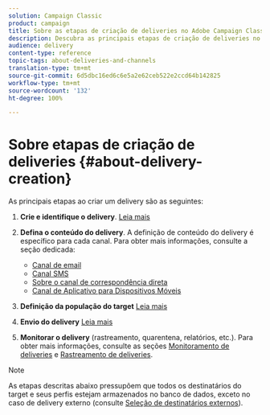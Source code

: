 ```yaml
---
solution: Campaign Classic
product: campaign
title: Sobre as etapas de criação de deliveries no Adobe Campaign Classic
description: Descubra as principais etapas de criação de deliveries no Adobe Campaign Classic.
audience: delivery
content-type: reference
topic-tags: about-deliveries-and-channels
translation-type: tm+mt
source-git-commit: 6d5dbc16ed6c6e5a2e62ceb522e2ccd64b142825
workflow-type: tm+mt
source-wordcount: '132'
ht-degree: 100%

---
```



# Sobre etapas de criação de deliveries {#about-delivery-creation}

As principais etapas ao criar um delivery são as seguintes:

1. **Crie e identifique o delivery**. [Leia mais](../../delivery/using/steps-create-and-identify-the-delivery.md)

1. **Defina o conteúdo do delivery**. A definição de conteúdo do delivery é específico para cada canal. Para obter mais informações, consulte a seção dedicada:

   * [Canal de email](../../delivery/using/defining-the-email-content.md)
   * [Canal SMS](../../delivery/using/sms-channel.md#defining-the-sms-content)
   * [Sobre o canal de correspondência direta](../../delivery/using/defining-the-direct-mail-content.md)
   * [Canal de Aplicativo para Dispositivos Móveis](../../delivery/using/about-mobile-app-channel.md)

1. **Definição da população do target** [Leia mais](../../delivery/using/steps-defining-the-target-population.md)

1. **Envio do delivery** [Leia mais](../../delivery/using/steps-sending-the-delivery.md)

1. **Monitorar o delivery** (rastreamento, quarentena, relatórios, etc.). Para obter mais informações, consulte as seções [Monitoramento de deliveries](../../delivery/using/about-delivery-monitoring.md) e [Rastreamento de deliveries](../../delivery/using/about-message-tracking.md).

>[!NOTE]
>
>As etapas descritas abaixo pressupõem que todos os destinatários do target e seus perfis estejam armazenados no banco de dados, exceto no caso de delivery externo (consulte [Seleção de destinatários externos](../../delivery/using/steps-defining-the-target-population.md#selecting-external-recipients)).
